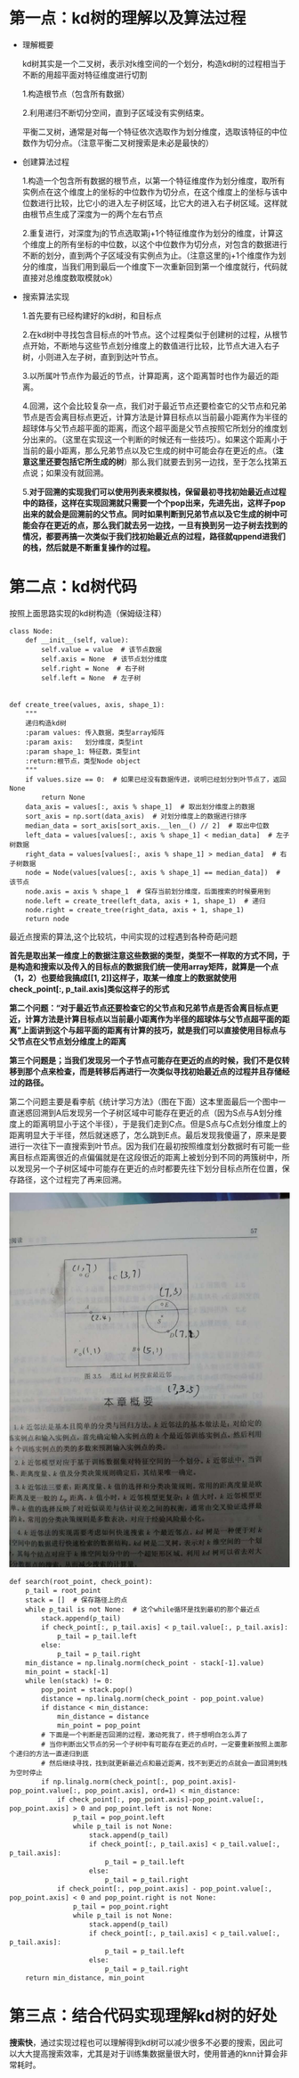 # 第一点：kd树的理解以及算法过程

* 理解概要
  
  kd树其实是一个二叉树，表示对k维空间的一个划分，构造kd树的过程相当于不断的用超平面对特征维度进行切割

  1.构造根节点（包含所有数据）

  2.利用递归不断切分空间，直到子区域没有实例结束。

  平衡二叉树，通常是对每一个特征依次选取作为划分维度，选取该特征的中位数作为切分点。（注意平衡二叉树搜索是未必是最快的）

* 创建算法过程
  
  1.构造一个包含所有数据的根节点，以第一个特征维度作为划分维度，取所有实例点在这个维度上的坐标的中位数作为切分点，在这个维度上的坐标与该中位数进行比较，比它小的进入左子树区域，比它大的进入右子树区域。这样就由根节点生成了深度为一的两个左右节点

  2.重复进行，对深度为j的节点选取第j+1个特征维度作为划分的维度，计算这个维度上的所有坐标的中位数，以这个中位数作为切分点，对包含的数据进行不断的划分，直到两个子区域没有实例点为止。（注意这里的j+1个维度作为划分的维度，当我们用到最后一个维度下一次重新回到第一个维度就行，代码就直接对总维度数取模就ok）

* 搜索算法实现
  
  1.首先要有已经构建好的kd树，和目标点

  2.在kd树中寻找包含目标点的叶节点。这个过程类似于创建树的过程，从根节点开始，不断地与这些节点划分维度上的数值进行比较，比节点大进入右子树，小则进入左子树，直到到达叶节点。

  3.以所属叶节点作为最近的节点，计算距离，这个距离暂时也作为最近的距离。

  4.回溯，这个会比较复杂一点，我们对于最近节点还要检查它的父节点和兄弟节点是否会离目标点更近，计算方法是计算目标点以当前最小距离作为半径的超球体与父节点超平面的距离，而这个超平面是父节点按照它所划分的维度划分出来的。（这里在实现这一个判断的时候还有一些技巧）。如果这个距离小于当前的最小距离，那么兄弟节点以及它生成的树中可能会存在更近的点。（**注意这里还要包括它所生成的树**）那么我们就要去到另一边找，至于怎么找第五点说；如果没有就回溯。

  5.**对于回溯的实现我们可以使用列表来模拟栈，保留最初寻找初始最近点过程中的路径，这样在实现回溯就只需要一个个pop出来，先进先出，这样子pop出来的就会是回溯前的父节点。同时如果判断到兄弟节点以及它生成的树中可能会存在更近的点，那么我们就去另一边找，一旦有换到另一边子树去找到的情况，都要再搞一次类似于我们找初始最近点的过程，路径就qppend进我们的栈，然后就是不断重复操作的过程。**

# 第二点：kd树代码

按照上面思路实现的kd树构造（保姆级注释）
```
class Node:
    def __init__(self, value):
        self.value = value  # 该节点数据
        self.axis = None  # 该节点划分维度
        self.right = None  # 右子树
        self.left = None  # 左子树


def create_tree(values, axis, shape_1):
    """
    递归构造kd树
    :param values: 传入数据，类型array矩阵
    :param axis:   划分维度，类型int
    :param shape_1: 特征数，类型int
    :return:根节点，类型Node object
    """
    if values.size == 0:  # 如果已经没有数据传进，说明已经划分到叶节点了，返回None
        return None
    data_axis = values[:, axis % shape_1]  # 取出划分维度上的数据
    sort_axis = np.sort(data_axis)  # 对划分维度上的数据进行排序
    median_data = sort_axis[sort_axis.__len__() // 2]  # 取出中位数
    left_data = values[values[:, axis % shape_1] < median_data]  # 左子树数据
    right_data = values[values[:, axis % shape_1] > median_data]  # 右子树数据
    node = Node(values[values[:, axis % shape_1] == median_data])  # 该节点
    node.axis = axis % shape_1  # 保存当前划分维度，后面搜索的时候要用到
    node.left = create_tree(left_data, axis + 1, shape_1)  # 递归
    node.right = create_tree(right_data, axis + 1, shape_1)
    return node
```

最近点搜索的算法,这个比较坑，中间实现的过程遇到各种奇葩问题

**首先是取出某一维度上的数据注意这些数据的类型，类型不一样取的方式不同，于是构造和搜索以及传入的目标点的数据我们统一使用array矩阵，就算是一个点（1，2）也要给我搞成[[1, 2]]这样子，取某一维度上的数据就使用check_point[:, p_tail.axis]类似这样子的形式**

**第二个问题：“对于最近节点还要检查它的父节点和兄弟节点是否会离目标点更近，计算方法是计算目标点以当前最小距离作为半径的超球体与父节点超平面的距离”上面讲到这个与超平面的距离有计算的技巧，就是我们可以直接使用目标点与父节点在父节点划分维度上的距离**

**第三个问题是；当我们发现另一个子节点可能存在更近的点的时候，我们不是仅转移到那个点来检查，而是转移后再进行一次类似寻找初始最近点的过程并且存储经过的路径。**

第二个问题主要是看李航《统计学习方法》（图在下面）这本里面最后一个图中一直迷惑回溯到A后发现另一个子树区域中可能存在更近的点（因为S点与A划分维度上的距离明显小于这个半径），于是我们走到C点。但是S点与C点划分维度上的距离明显大于半径，然后就迷惑了，怎么跳到E点。最后发现我傻逼了，原来是要进行一次往下一直搜索到叶节点。因为我们在最初按照维度划分数据时有可能一些离目标点距离很近的点偏偏就是在这段很近的距离上被划分到不同的两簇树中，所以发现另一个子树区域中可能存在更近的点时都要先往下划分目标点所在位置，保存路径，这个过程完了再来回溯。

<img src = "李航kd树.jpg">

```
def search(root_point, check_point):
    p_tail = root_point
    stack = []  # 保存路径上的点
    while p_tail is not None:  # 这个while循环是找到最初的那个最近点
        stack.append(p_tail)
        if check_point[:, p_tail.axis] < p_tail.value[:, p_tail.axis]:
            p_tail = p_tail.left
        else:
            p_tail = p_tail.right
    min_distance = np.linalg.norm(check_point - stack[-1].value)
    min_point = stack[-1]
    while len(stack) != 0:
        pop_point = stack.pop()
        distance = np.linalg.norm(check_point - pop_point.value)
        if distance < min_distance:
            min_distance = distance
            min_point = pop_point
        # 下面是一个判断是否回溯的过程，激动死我了，终于想明白怎么弄了
        # 当你判断出父节点的另一个子树中有可能存在更近的点时，一定要重新按照上面那个递归的方法一直递归到底
        # 然后继续寻找，找到就更新最近点和最近距离，找不到更近的点就会一直回溯到栈为空时停止
        if np.linalg.norm(check_point[:, pop_point.axis]-pop_point.value[:, pop_point.axis], ord=1) < min_distance:
            if check_point[:, pop_point.axis]-pop_point.value[:, pop_point.axis] > 0 and pop_point.left is not None:
                p_tail = pop_point.left
                while p_tail is not None:
                    stack.append(p_tail)
                    if check_point[:, p_tail.axis] < p_tail.value[:, p_tail.axis]:
                        p_tail = p_tail.left
                    else:
                        p_tail = p_tail.right
            if check_point[:, pop_point.axis] - pop_point.value[:, pop_point.axis] < 0 and pop_point.right is not None:
                p_tail = pop_point.right
                while p_tail is not None:
                    stack.append(p_tail)
                    if check_point[:, p_tail.axis] < p_tail.value[:, p_tail.axis]:
                        p_tail = p_tail.left
                    else:
                        p_tail = p_tail.right
    return min_distance, min_point
```

# 第三点：结合代码实现理解kd树的好处
**搜索快**，通过实现过程也可以理解得到kd树可以减少很多不必要的搜索，因此可以大大提高搜索效率，尤其是对于训练集数据量很大时，使用普通的knn计算会非常耗时。